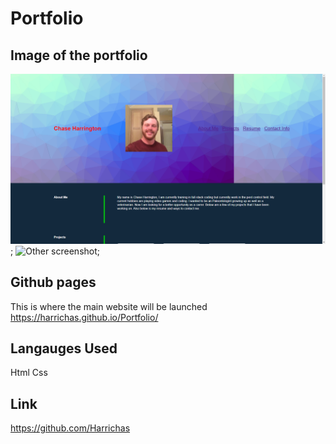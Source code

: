 # Portfolio


## Image of the portfolio
![Screenshot of the porfolio](./images/Screenshot-1.png);
![Other screenshot](./images/Screenshot-2);
## Github pages 
This is where the main website will be launched 
https://harrichas.github.io/Portfolio/
## Langauges Used
Html
Css
## Link
https://github.com/Harrichas

